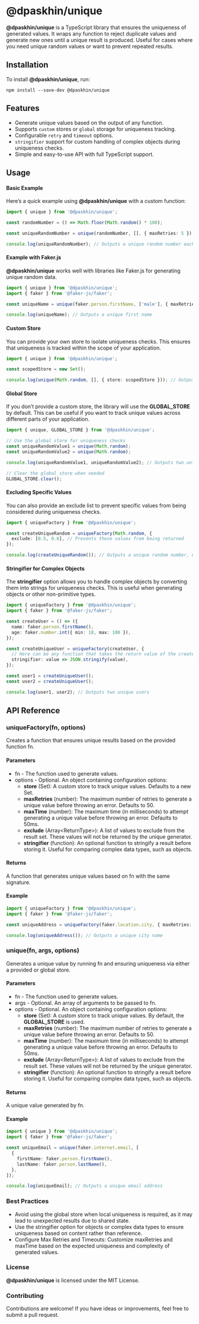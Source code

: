 # @dpaskhin/unique

**@dpaskhin/unique** is a TypeScript library that ensures the uniqueness of generated values. It wraps any function to
reject
duplicate values and generate new ones until a unique result is produced. Useful for cases where you need unique random
values or want to prevent repeated results.

## Installation

To install **@dpaskhin/unique**, run:

```shell
npm install --save-dev @dpaskhin/unique
```

## Features

- Generate unique values based on the output of any function.
- Supports `custom` stores or `global` storage for uniqueness tracking.
- Configurable `retry` and `timeout` options.
- `stringifier` support for custom handling of complex objects during uniqueness checks.
- Simple and easy-to-use API with full TypeScript support.

## Usage

#### Basic Example

Here’s a quick example using **@dpaskhin/unique** with a custom function:

```ts
import { unique } from '@dpaskhin/unique';

const randomNumber = () => Math.floor(Math.random() * 100);

const uniqueRandomNumber = unique(randomNumber, [], { maxRetries: 5 });

console.log(uniqueRandomNumber); // Outputs a unique random number each time
```

#### Example with Faker.js

**@dpaskhin/unique** works well with libraries like Faker.js for generating unique random data.

```ts
import { unique } from '@dpaskhin/unique';
import { faker } from '@faker-js/faker';

const uniqueName = unique(faker.person.firstName, ['male'], { maxRetries: 10 });

console.log(uniqueName); // Outputs a unique first name
```

#### Custom Store

You can provide your own store to isolate uniqueness checks. This ensures that uniqueness is tracked within the scope of
your application.

```ts
import { unique } from '@dpaskhin/unique';

const scopedStore = new Set();

console.log(unique(Math.random, [], { store: scopedStore })); // Outputs a unique random number
```

#### Global Store

If you don’t provide a custom store, the library will use the **GLOBAL_STORE** by default. This can be useful if you
want to track unique values across different parts of your application.

```ts
import { unique, GLOBAL_STORE } from '@dpaskhin/unique';

// Use the global store for uniqueness checks
const uniqueRandomValue1 = unique(Math.random);
const uniqueRandomValue2 = unique(Math.random);

console.log(uniqueRandomValue1, uniqueRandomValue2); // Outputs two unique random values

// Clear the global store when needed
GLOBAL_STORE.clear();
```

#### Excluding Specific Values

You can also provide an exclude list to prevent specific values from being considered during uniqueness checks.

```ts
import { uniqueFactory } from '@dpaskhin/unique';

const createUniqueRandom = uniqueFactory(Math.random, {
  exclude: [0.5, 0.6], // Prevents these values from being returned
});

console.log(createUniqueRandom()); // Outputs a unique random number, excluding 0.5 and 0.6
```

#### Stringifier for Complex Objects

The **stringifier** option allows you to handle complex objects by converting them into strings for uniqueness checks.
This is useful when generating objects or other non-primitive types.

```ts
import { uniqueFactory } from '@dpaskhin/unique';
import { faker } from '@faker-js/faker';

const createUser = () => ({
  name: faker.person.firstName(),
  age: faker.number.int({ min: 18, max: 100 }),
});

const createUniqueUser = uniqueFactory(createUser, {
  // Here can be any function that takes the return value of the createUser function and converts it to a string.
  stringifier: value => JSON.stringify(value),
});

const user1 = createUniqueUser();
const user2 = createUniqueUser();

console.log(user1, user2); // Outputs two unique users
```

## API Reference

### uniqueFactory(fn, options)

Creates a function that ensures unique results based on the provided function fn.

#### Parameters

- fn - The function used to generate values.
- options - Optional. An object containing configuration options:
  - **store** (Set): A custom store to track unique values. Defaults to a new Set.
  - **maxRetries** (number): The maximum number of retries to generate a unique value before throwing an error.
    Defaults to 50.
  - **maxTime** (number): The maximum time (in milliseconds) to attempt generating a unique value before throwing an
    error. Defaults to 50ms.
  - **exclude** (Array<ReturnType<Fn>>): A list of values to exclude from the result set. These values will not be
    returned by the unique generator.
  - **stringifier** (function): An optional function to stringify a result before storing it. Useful for comparing
    complex data types, such as objects.

#### Returns

A function that generates unique values based on fn with the same signature.

#### Example

```ts
import { uniqueFactory } from '@dpaskhin/unique';
import { faker } from '@faker-js/faker';

const uniqueAddress = uniqueFactory(faker.location.city, { maxRetries: 5 });

console.log(uniqueAddress()); // Outputs a unique city name
```

### unique(fn, args, options)

Generates a unique value by running fn and ensuring uniqueness via either a provided or global store.

#### Parameters

- fn - The function used to generate values.
- args - Optional. An array of arguments to be passed to fn.
- options - Optional. An object containing configuration options:
  - **store** (Set): A custom store to track unique values. By default, the **GLOBAL_STORE** is used.
  - **maxRetries** (number): The maximum number of retries to generate a unique value before throwing an error.
    Defaults to 50.
  - **maxTime** (number): The maximum time (in milliseconds) to attempt generating a unique value before throwing an
    error. Defaults to 50ms.
  - **exclude** (Array<ReturnType<Fn>>): A list of values to exclude from the result set. These values will not be
    returned by the unique generator.
  - **stringifier** (function): An optional function to stringify a result before storing it. Useful for comparing
    complex data types, such as objects.

#### Returns

A unique value generated by fn.

#### Example

```ts
import { unique } from '@dpaskhin/unique';
import { faker } from '@faker-js/faker';

const uniqueEmail = unique(faker.internet.email, [
  {
    firstName: faker.person.firstName(),
    lastName: faker.person.lastName(),
  },
]);

console.log(uniqueEmail); // Outputs a unique email address
```

### Best Practices

- Avoid using the global store when local uniqueness is required, as it may lead to unexpected results
  due to shared state.
- Use the stringifier option for objects or complex data types to ensure uniqueness based on content
  rather than reference.
- Configure Max Retries and Timeouts: Customize maxRetries and maxTime based on the expected uniqueness and complexity
  of generated values.

### License

**@dpaskhin/unique** is licensed under the MIT License.

### Contributing

Contributions are welcome! If you have ideas or improvements, feel free to submit a pull request.
